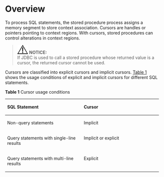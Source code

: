 # Overview<a name="EN-US_TOPIC_0257854509"></a>

To process SQL statements, the stored procedure process assigns a memory segment to store context association. Cursors are handles or pointers pointing to context regions. With cursors, stored procedures can control alterations in context regions.

>![](public_sys-resources/icon-notice.gif) **NOTICE:**   
>If JDBC is used to call a stored procedure whose returned value is a cursor, the returned cursor cannot be used.  

Cursors are classified into explicit cursors and implicit cursors.  [Table 1](#en-us_topic_0237122243_en-us_topic_0059778312_t0961a7f2a418407cbc7ebba3ba58c03d)  shows the usage conditions of explicit and implicit cursors for different SQL statements.

**Table  1**  Cursor usage conditions

<a name="en-us_topic_0237122243_en-us_topic_0059778312_t0961a7f2a418407cbc7ebba3ba58c03d"></a>
<table><thead align="left"><tr id="en-us_topic_0237122243_en-us_topic_0059778312_r38b9839431544f31932eb3f18d5280a1"><th class="cellrowborder" valign="top" width="49.81%" id="mcps1.2.3.1.1"><p id="en-us_topic_0237122243_en-us_topic_0059778312_a7b012325029f4043bd72ebf454971fa2"><a name="en-us_topic_0237122243_en-us_topic_0059778312_a7b012325029f4043bd72ebf454971fa2"></a><a name="en-us_topic_0237122243_en-us_topic_0059778312_a7b012325029f4043bd72ebf454971fa2"></a>SQL Statement</p>
</th>
<th class="cellrowborder" valign="top" width="50.19%" id="mcps1.2.3.1.2"><p id="en-us_topic_0237122243_en-us_topic_0059778312_ad9627eb614704cba85bfde77653f4161"><a name="en-us_topic_0237122243_en-us_topic_0059778312_ad9627eb614704cba85bfde77653f4161"></a><a name="en-us_topic_0237122243_en-us_topic_0059778312_ad9627eb614704cba85bfde77653f4161"></a>Cursor</p>
</th>
</tr>
</thead>
<tbody><tr id="en-us_topic_0237122243_en-us_topic_0059778312_r64d98690690b40cea05b00e9b54163ff"><td class="cellrowborder" valign="top" width="49.81%" headers="mcps1.2.3.1.1 "><p id="en-us_topic_0237122243_en-us_topic_0059778312_a8bdb3829569d43eea027684a7c8a015b"><a name="en-us_topic_0237122243_en-us_topic_0059778312_a8bdb3829569d43eea027684a7c8a015b"></a><a name="en-us_topic_0237122243_en-us_topic_0059778312_a8bdb3829569d43eea027684a7c8a015b"></a>Non-query statements</p>
</td>
<td class="cellrowborder" valign="top" width="50.19%" headers="mcps1.2.3.1.2 "><p id="en-us_topic_0237122243_en-us_topic_0059778312_afb7e0b53f3ba43dda2f8a0bc7ece5dde"><a name="en-us_topic_0237122243_en-us_topic_0059778312_afb7e0b53f3ba43dda2f8a0bc7ece5dde"></a><a name="en-us_topic_0237122243_en-us_topic_0059778312_afb7e0b53f3ba43dda2f8a0bc7ece5dde"></a>Implicit</p>
</td>
</tr>
<tr id="en-us_topic_0237122243_en-us_topic_0059778312_r5432f87406564122aed8db6f5edb7c50"><td class="cellrowborder" valign="top" width="49.81%" headers="mcps1.2.3.1.1 "><p id="en-us_topic_0237122243_en-us_topic_0059778312_afd31ddc329c24b2f8fbd7d81c2fd0298"><a name="en-us_topic_0237122243_en-us_topic_0059778312_afd31ddc329c24b2f8fbd7d81c2fd0298"></a><a name="en-us_topic_0237122243_en-us_topic_0059778312_afd31ddc329c24b2f8fbd7d81c2fd0298"></a>Query statements with single-line results</p>
</td>
<td class="cellrowborder" valign="top" width="50.19%" headers="mcps1.2.3.1.2 "><p id="en-us_topic_0237122243_en-us_topic_0059778312_aae912e139dd94d9eb92502722b773bd3"><a name="en-us_topic_0237122243_en-us_topic_0059778312_aae912e139dd94d9eb92502722b773bd3"></a><a name="en-us_topic_0237122243_en-us_topic_0059778312_aae912e139dd94d9eb92502722b773bd3"></a>Implicit or explicit</p>
</td>
</tr>
<tr id="en-us_topic_0237122243_en-us_topic_0059778312_r4f9182b01c944d2b9015629b07544571"><td class="cellrowborder" valign="top" width="49.81%" headers="mcps1.2.3.1.1 "><p id="en-us_topic_0237122243_en-us_topic_0059778312_a4a96ca5d497348e7a88133b31b33a61a"><a name="en-us_topic_0237122243_en-us_topic_0059778312_a4a96ca5d497348e7a88133b31b33a61a"></a><a name="en-us_topic_0237122243_en-us_topic_0059778312_a4a96ca5d497348e7a88133b31b33a61a"></a>Query statements with multi-line results</p>
</td>
<td class="cellrowborder" valign="top" width="50.19%" headers="mcps1.2.3.1.2 "><p id="en-us_topic_0237122243_en-us_topic_0059778312_aa5dc89403caf4db89fe1c789f4c604d8"><a name="en-us_topic_0237122243_en-us_topic_0059778312_aa5dc89403caf4db89fe1c789f4c604d8"></a><a name="en-us_topic_0237122243_en-us_topic_0059778312_aa5dc89403caf4db89fe1c789f4c604d8"></a>Explicit</p>
</td>
</tr>
</tbody>
</table>

